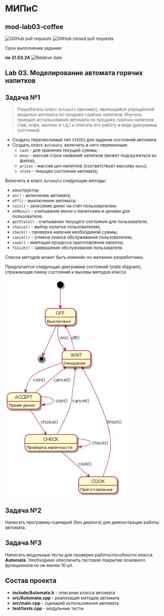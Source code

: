 # МИПиС
## mod-lab03-coffee

![GitHub pull requests](https://img.shields.io/github/issues-pr/UNN-IASR/mod-lab03-coffee)
![GitHub closed pull requests](https://img.shields.io/github/issues-pr-closed/UNN-IASR/mod-lab03-coffee)

Срок выполнения задания:

**по 31.03.24** ![Relative date](https://img.shields.io/date/1711918800)

## Lab 03. Моделирование автомата горячих напитков

## Задача №1

> Разработать класс `Automata` (автомат), являющийся упрощённой моделью автомата по продаже горячих напитков.
Изучить принцип использования автомата по продаже горячих напитков (чай, кофе, молоко и т.д.) и описать его работу в виде диаграммы состояний.

- Создать перечислимый тип `STATES` для задания состояний автомата
- Создать класс `Automata`, включить в него переменные:
  - `cash` - для хранения текущей суммы; 
  - `menu` - массив строк названий напитков (может подгружаться из файла); 
  - `prices` - массив цен напитков (соответствует массиву `menu`); 
  - `state` - текущее состояние автомата;

Включить в класс `Automata` следующие методы:

- конструктор
- `on()` - включение автомата;
- `off()` - выключение автомата;
- `coin()` - занесение денег на счёт пользователем;
- `etMenu()` - считывание меню с напитками и ценами для пользователя;
- `getState()` - считывание текущего состояния для пользователя;
- `choice()` - выбор напитка пользователем;
- `check()` - проверка наличия необходимой суммы;
- `cancel()` - отмена сеанса обслуживания пользователем;
- `cook()` - имитация процесса приготовления напитка;
- `finish()` - завершение обслуживания пользователя.

Список методов может быть изменён по желанию разработчика.

Предлагается следующая диаграмма состояний (state diagram), отражающая смену состояний и вызовы методов класса

<img src="img/automata.png">

## Задача №2

Написать программу-сценарий (без диалога) для демонстрации работы автомата.


## Задача №3

Написать модульные тесты для проверки работоспособности класса **Automata**. Необходимо обеспечить тестовое покрытие основного функционала но не менее 10 шт.

## Состав проекта

- **include/Automata.h** - описание класса автомата
- **src/Automata.cpp** - реализация методов автомата
- **src/main.cpp** - сценарий использования автомата
- **test/tests.cpp** - модульные тесты
